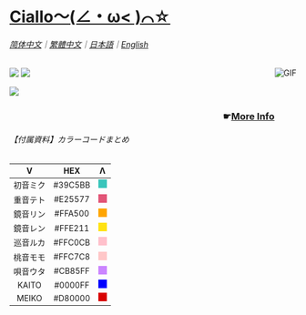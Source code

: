 # [Ciallo～(∠・ω< )⌒☆](https://ciallo.cc/)
###### [简体中文](https://www.gov.cn/)｜[繁體中文](http://big5.www.gov.cn/gate/big5/www.gov.cn/)｜[日本語](https://www.kunaicho.go.jp/)｜[English](https://www.gov.uk/)

<a href='https://www.yuzu-soft.com/'><img height="140rem" align="right" alt="GIF" src="https://images.steamusercontent.com/ugc/1978799724366614584/BBE229BA58B6171E71D2D05800A79BF1B131A515/?imw=5000&imh=5000&ima=fit&impolicy=Letterbox&imcolor=%23000000&letterbox=false" /></a>

<a href="https://github.com/anuraghazra/github-readme-stats"><img height="140rem" src="https://github-readme-stats.vercel.app/api/?username=Shameimaru-Ayaya&show_icons=true&title_color=39c5bb&icon_color=39c5bb&rank_icon=percentile&locale=cn&include_all_commits=true"></a>
<a href="https://github.com/anuraghazra/github-readme-stats"><img height="140rem" src="https://github-readme-stats.vercel.app/api/top-langs?username=Shameimaru-Ayaya&layout=compact&title_color=39c5bb&hide=jupyter%20notebook,makefile&langs_count=8&size_weight=0.1&count_weight=0.9&locale=cn"></a>

<a href="https://github.com/Ashutosh00710/github-readme-activity-graph/"><img height="197rem" src="https://github-readme-activity-graph.vercel.app/graph?username=Shameimaru-Ayaya&color=e25577&line=e25577&point=e25577&days=60"></a>
### <p align="right">☛<a href="https://shameimaru-ayaya.github.io/">More Info</a></p>

###### 【付属資料】カラーコードまとめ
| V | HEX | Λ |
|:---:|:---:|:---:|
| 初音ミク | \#39C5BB | <img src="./colors/39C5BB.png" alt="#39C5BB" height="15px"> |
| 重音テト | \#E25577 | <img src="./colors/E25577.png" alt="#E25577" height="15px"> |
| 鏡音リン | \#FFA500 | <img src="./colors/FFA500.png" alt="#FFA500" height="15px"> |
| 鏡音レン | \#FFE211 | <img src="./colors/FFE211.png" alt="#FFE211" height="15px"> |
| 巡音ルカ | \#FFC0CB | <img src="./colors/FFC0CB.png" alt="#FFC0CB" height="15px"> |
| 桃音モモ | \#FFC7C8 | <img src="./colors/FFC7C8.png" alt="#FFC7C8" height="15px"> |
| 唄音ウタ | \#CB85FF | <img src="./colors/CB85FF.png" alt="#CB85FF" height="15px"> |
| KAITO | \#0000FF | <img src="./colors/0000FF.png" alt="#0000FF" height="15px"> |
| MEIKO | \#D80000 | <img src="./colors/D80000.png" alt="#D80000" height="15px"> |
